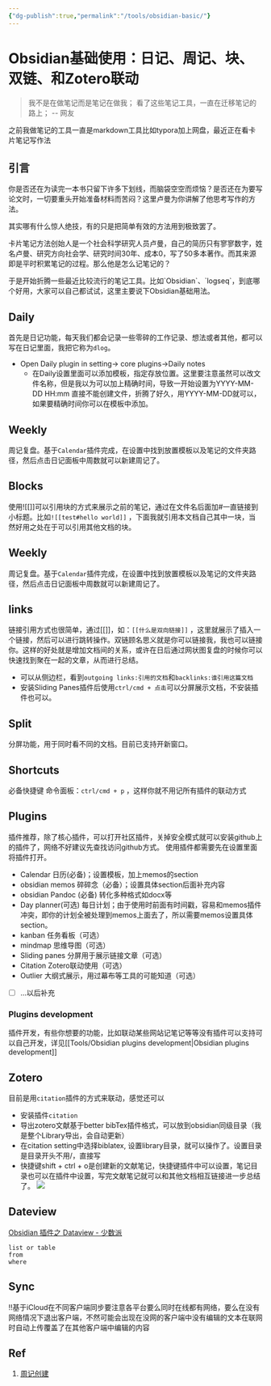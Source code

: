 ```yaml
---
{"dg-publish":true,"permalink":"/tools/obsidian-basic/"}
---
```



# Obsidian基础使用：日记、周记、块、双链、和Zotero联动
> 我不是在做笔记而是笔记在做我；
> 看了这些笔记工具，一直在迁移笔记的路上；
> -- 网友

之前我做笔记的工具一直是markdown工具比如typora加上网盘，最近正在看卡片笔记写作法
<div class="transclusion internal-embed is-loaded"><div class="markdown-embed">



## 引言
你是否还在为读完一本书只留下许多下划线，而脑袋空空而烦恼？是否还在为要写论文时，一切要重头开始准备材料而苦闷？这里卢曼为你讲解了他思考写作的方法。

其实哪有什么惊人绝技，有的只是把简单有效的方法用到极致罢了。

卡片笔记方法创始人是一个社会科学研究人员卢曼，自己的简历只有寥寥数字，姓名卢曼、研究方向社会学、研究时间30年、成本0，写了50多本著作。而其来源即是平时积累笔记的过程。那么他是怎么记笔记的？


</div></div>
于是开始折腾一些最近比较流行的笔记工具。比如`Obsidian`、`logseq`，到底哪个好用，大家可以自己都试试，这里主要说下Obsidian基础用法。

## Daily
首先是日记功能，每天我们都会记录一些零碎的工作记录、想法或者其他，都可以写在日记里面，我把它称为`dlog`。
- Open Daily plugin in setting-> core plugins->Daily notes
	- 在Daily设置里面可以添加模板，指定存放位置。这里要注意虽然可以改文件名称，但是我以为可以加上精确时间，导致一开始设置为YYYY-MM-DD HH:mm 直接不能创建文件，折腾了好久，用YYYY-MM-DD就可以，如果要精确时间你可以在模板中添加。

## Weekly 
周记复盘。基于`Calendar`插件完成，在设置中找到放置模板以及笔记的文件夹路径，然后点击日记面板中周数就可以新建周记了。

## Blocks
使用\!\[\[\]\]可以引用块的方式来展示之前的笔记，通过在文件名后面加\#一直链接到小标题。比如`![[test#hello world]]` ，下面我就引用本文档自己其中一块，当然好用之处在于可以引用其他文档的块。

<div class="transclusion internal-embed is-loaded"><div class="markdown-embed">



## Weekly 
周记复盘。基于`Calendar`插件完成，在设置中找到放置模板以及笔记的文件夹路径，然后点击日记面板中周数就可以新建周记了。


</div></div>

## links
链接引用方式也很简单，通过\[\[\]\]，如：`[[什么是双向链接]]` ，这里就展示了插入一个链接，然后可以进行跳转操作。双链顾名思义就是你可以链接我，我也可以链接你。这样的好处就是增加文档间的关系，或许在日后通过网状图复盘的时候你可以快速找到聚在一起的文章，从而进行总结。
- 可以从侧边栏，看到`outgoing links:引用的文档`和`backlinks:谁引用这篇文档`
- 安装Sliding Panes插件后使用`ctrl/cmd + 点击`可以分屏展示文档，不安装插件也可以。

## Split
分屏功能，用于同时看不同的文档。目前已支持开新窗口。

## Shortcuts
必备快捷键
命令面板：`ctrl/cmd + p` ，这样你就不用记所有插件的联动方式

## Plugins
插件推荐，除了核心插件，可以打开社区插件，关掉安全模式就可以安装github上的插件了，网络不好建议先查找访问github方式。
使用插件都需要先在设置里面将插件打开。
* Calendar 日历(必备)；设置模板，加上memos的section
* obsidian memos 碎碎念（必备）；设置具体section后面补充内容
* obsidian Pandoc (必备) 转化多种格式如docx等
* Day planner(可选) 每日计划；由于使用时前面有时间戳，容易和memos插件冲突，即你的计划全被处理到memos上面去了，所以需要memos设置具体section。
* kanban 任务看板（可选）
* mindmap 思维导图（可选）
* Sliding panes 分屏用于展示链接文章（可选）
* Citation Zotero联动使用（可选）
* Outlier 大纲式展示，用过幕布等工具的可能知道（可选）
* [ ] ...以后补充

### Plugins development
插件开发，有些你想要的功能，比如联动某些网站记笔记等等没有插件可以支持可以自己开发，详见[[Tools/Obsidian plugins development\|Obsidian plugins development]]

## Zotero
目前是用`citation`插件的方式来联动，感觉还可以
* 安装插件`citation`
* 导出zotero文献基于better bibTex插件格式，可以放到obsidian同级目录（我是整个Library导出，会自动更新）
* 在citation setting中选择biblatex, 设置library目录，就可以操作了。设置目录是目录开头不用\/，直接写
* 快捷键shift + ctrl + o是创建新的文献笔记，快捷键插件中可以设置，笔记目录也可以在插件中设置，写完文献笔记就可以和其他文档相互链接进一步总结了。
![](https://cdn.jsdelivr.net/gh/jmwyf/pichosting@master/zoteroobsidian.png)
## Dateview
[Obsidian 插件之 Dataview - 少数派](https://sspai.com/post/68183?ivk_sa=1024320u)
```{dataview}
list or table
from 
where
```

## Sync
‼️基于iCloud在不同客户端同步要注意各平台要么同时在线都有网络，要么在没有网络情况下退出客户端，不然可能会出现在没网的客户端中没有编辑的文本在联网时自动上传覆盖了在其他客户端中编辑的内容

## Ref
1. [周记创建](https://zhuanlan.zhihu.com/p/403117880)